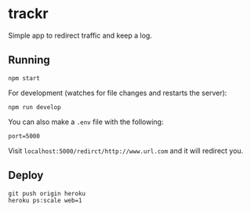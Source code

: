 # trackr

Simple app to redirect traffic and keep a log.

## Running

```
npm start
```

For development (watches for file changes and restarts the server):

```
npm run develop
```

You can also make a `.env` file with the following:

```
port=5000
```

Visit `localhost:5000/redirct/http://www.url.com` and it will redirect you.

## Deploy

```
git push origin heroku
heroku ps:scale web=1
```

